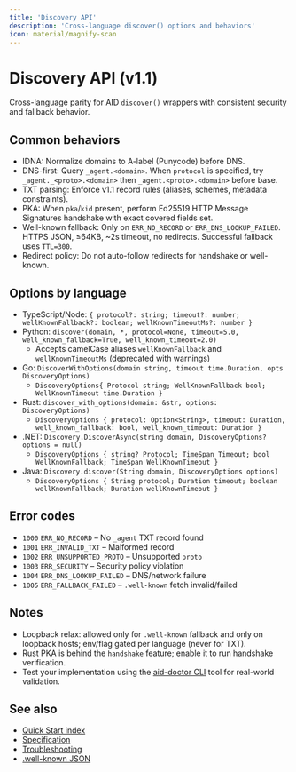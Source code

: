 ```yaml
---
title: 'Discovery API'
description: 'Cross-language discover() options and behaviors'
icon: material/magnify-scan
---
```


# Discovery API (v1.1)

Cross-language parity for AID `discover()` wrappers with consistent security and fallback behavior.

## Common behaviors

- IDNA: Normalize domains to A-label (Punycode) before DNS.
- DNS-first: Query `_agent.<domain>`. When `protocol` is specified, try `_agent._<proto>.<domain>` then `_agent.<proto>.<domain>` before base.
- TXT parsing: Enforce v1.1 record rules (aliases, schemes, metadata constraints).
- PKA: When `pka`/`kid` present, perform Ed25519 HTTP Message Signatures handshake with exact covered fields set.
- Well-known fallback: Only on `ERR_NO_RECORD` or `ERR_DNS_LOOKUP_FAILED`. HTTPS JSON, ≤64KB, ~2s timeout, no redirects. Successful fallback uses `TTL=300`.
- Redirect policy: Do not auto-follow redirects for handshake or well-known.

## Options by language

- TypeScript/Node: `{ protocol?: string; timeout?: number; wellKnownFallback?: boolean; wellKnownTimeoutMs?: number }`
- Python: `discover(domain, *, protocol=None, timeout=5.0, well_known_fallback=True, well_known_timeout=2.0)`
  - Accepts camelCase aliases `wellKnownFallback` and `wellKnownTimeoutMs` (deprecated with warnings)
- Go: `DiscoverWithOptions(domain string, timeout time.Duration, opts DiscoveryOptions)`
  - `DiscoveryOptions{ Protocol string; WellKnownFallback bool; WellKnownTimeout time.Duration }`
- Rust: `discover_with_options(domain: &str, options: DiscoveryOptions)`
  - `DiscoveryOptions { protocol: Option<String>, timeout: Duration, well_known_fallback: bool, well_known_timeout: Duration }`
- .NET: `Discovery.DiscoverAsync(string domain, DiscoveryOptions? options = null)`
  - `DiscoveryOptions { string? Protocol; TimeSpan Timeout; bool WellKnownFallback; TimeSpan WellKnownTimeout }`
- Java: `Discovery.discover(String domain, DiscoveryOptions options)`
  - `DiscoveryOptions { String protocol; Duration timeout; boolean wellKnownFallback; Duration wellKnownTimeout }`

## Error codes

- `1000` `ERR_NO_RECORD` – No `_agent` TXT record found
- `1001` `ERR_INVALID_TXT` – Malformed record
- `1002` `ERR_UNSUPPORTED_PROTO` – Unsupported `proto`
- `1003` `ERR_SECURITY` – Security policy violation
- `1004` `ERR_DNS_LOOKUP_FAILED` – DNS/network failure
- `1005` `ERR_FALLBACK_FAILED` – `.well-known` fetch invalid/failed

## Notes

- Loopback relax: allowed only for `.well-known` fallback and only on loopback hosts; env/flag gated per language (never for TXT).
- Rust PKA is behind the `handshake` feature; enable it to run handshake verification.
- Test your implementation using the [aid-doctor CLI](../aid_doctor.md) tool for real-world validation.

## See also

- [Quick Start index](../quickstart/index.md)
- [Specification](../specification.md)
- [Troubleshooting](./troubleshooting.md)
- [.well-known JSON](./well_known_json.md)
